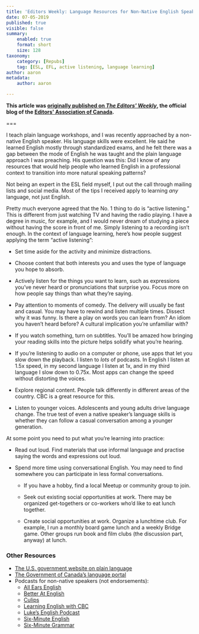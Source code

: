 ```yaml
---
title: 'Editors Weekly: Language Resources for Non-Native English Speakers'
date: 07-05-2019
published: true
visible: false
summary:
    enabled: true
    format: short
    size: 128
taxonomy:
    category: [Repubs]
    tag: [ESL, EFL, active listening, language learning]
author: aaron
metadata:
    author: aaron

---
```


**This article was [originally published on *The Editors' Weekly*](https://blog.editors.ca/), the official blog of the [Editors' Association of Canada](http://editors.ca).**

===

I teach plain language workshops, and I was recently approached by a non-native English speaker. His language skills were excellent. He said he learned English mostly through standardized exams, and he felt there was a gap between the mode of English he was taught and the plain language approach I was preaching. His question was this: Did I know of any resources that would help people who learned English in a professional context to transition into more natural speaking patterns?

Not being an expert in the ESL field myself, I put out the call through mailing lists and social media. Most of the tips I received apply to learning *any* language, not just English.

Pretty much everyone agreed that the No. 1 thing to do is “active listening.” This is different from just watching TV and having the radio playing. I have a degree in music, for example, and I would never dream of studying a piece without having the score in front of me. Simply listening to a recording isn’t enough. In the context of language learning, here’s how people suggest applying the term “active listening”:

* Set time aside for the activity and minimize distractions.

* Choose content that both interests you and uses the type of language you hope to absorb.

* Actively listen for the things you want to learn, such as expressions you’ve never heard or pronunciations that surprise you. Focus more on how people say things than what they’re saying.

* Pay attention to moments of comedy. The delivery will usually be fast and casual. You may have to rewind and listen multiple times. Dissect why it was funny. Is there a play on words you can learn from? An idiom you haven’t heard before? A cultural implication you’re unfamiliar with?

* If you watch something, turn on subtitles. You’ll be amazed how bringing your reading skills into the picture helps solidify what you’re hearing.

* If you’re listening to audio on a computer or phone, use apps that let you slow down the playback. I listen to *lots* of podcasts. In English I listen at 1.5x speed, in my second language I listen at 1x, and in my third language I slow down to 0.75x. Most apps can change the speed without distorting the voices.

* Explore regional content. People talk differently in different areas of the country. CBC is a great resource for this.

* Listen to younger voices. Adolescents and young adults drive language change. The true test of even a native speaker’s language skills is whether they can follow a casual conversation among a younger generation.

At some point you need to put what you’re learning into practice:

* Read out loud. Find materials that use informal language and practise saying the words and expressions out loud.

* Spend more time using conversational English. You may need to find somewhere you can participate in less formal conversations.

  * If you have a hobby, find a local Meetup or community group to join.

  * Seek out existing social opportunities at work. There may be organized get-togethers or co-workers who’d like to eat lunch together.

  * Create social opportunities at work. Organize a lunchtime club. For example, I run a monthly board game lunch and a weekly Bridge game. Other groups run book and film clubs (the discussion part, anyway) at lunch.

### Other Resources

* [The U.S. government website on plain language](https://plainlanguage.gov/resources/)
* [The Government of Canada’s language portal](https://www.noslangues-ourlanguages.gc.ca/en)
* Podcasts for non-native speakers (not endorsements):
  * [All Ears English](https://www.allearsenglish.com/episodes/)
  * [Better At English](https://www.betteratenglish.com/be-episode-archives)
  * [Culips](https://www.culips.com/)
  * [Learning English with CBC](https://www.cbc.ca/learning-english)
  * [Luke’s English Podcast](https://teacherluke.co.uk/)
  * [Six-Minute English](http://www.bbc.co.uk/learningenglish/english/features/6-minute-english)
  * [Six-Minute Grammar](https://www.bbc.co.uk/programmes/p02pc9wq/episodes/downloads)
